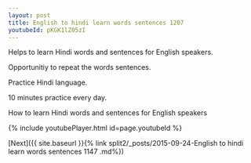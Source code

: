 ```yaml
---
layout: post
title: English to hindi learn words sentences 1207 
youtubeId: pKGK1lZ05zI
---
```

 
 
Helps to learn Hindi words and sentences for English speakers.

Opportunitiy to repeat the words sentences. 

Practice Hindi language. 
 
10 minutes practice every day. 
 
How to learn Hindi words and sentences for English speakers 
 
{% include youtubePlayer.html id=page.youtubeId %}
 
 
[Next]({{ site.baseurl }}{% link  split2/_posts/2015-09-24-English to hindi learn words sentences 1147 .md%})
 
